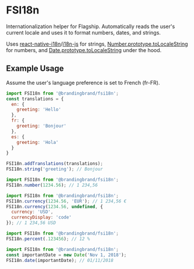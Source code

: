 # FSI18n

Internationalization helper for Flagship. Automatically reads the user's current locale and uses it
to format numbers, dates, and strings.

Uses [react-native-i18n](https://github.com/AlexanderZaytsev/react-native-i18n)/[i18n-js](https://github.com/fnando/i18n-js)
for strings, [Number.prototype.toLocaleString](https://developer.mozilla.org/en/docs/Web/JavaScript/Reference/Global_Objects/Number/toLocaleString)
for numbers, and [Date.prototype.toLocaleString](https://developer.mozilla.org/en-US/docs/Web/JavaScript/Reference/Global_Objects/Date/toLocaleString)
under the hood.

## Example Usage

Assume the user's language preference is set to French (fr-FR).

```js
import FSI18n from '@brandingbrand/fsi18n';
const translations = {
  en: {
    greeting: 'Hello'
  },
  fr: {
    greeting: 'Bonjour'
  },
  es: {
    greeting: 'Hola'
  }
}

FSI18n.addTranslations(translations);
FSI18n.string('greeting'); // Bonjour
```

```js
import FSI18n from '@brandingbrand/fsi18n';
FSI18n.number(1234.56); // 1 234,56
```

```js
import FSI18n from '@brandingbrand/fsi18n';
FSI18n.currency(1234.56, 'EUR'); // 1 234,56 €
FSI18n.currency(1234.56, undefined, {
  currency: 'USD',
  currencyDisplay: 'code'
}); // 1 234,56 USD
```

```js
import FSI18n from '@brandingbrand/fsi18n';
FSI18n.percent(.123456); // 12 %
```

```js
import FSI18n from '@brandingbrand/fsi18n';
const importantDate = new Date('Nov 1, 2018');
FSI18n.date(importantDate); // 01/11/2018
```
